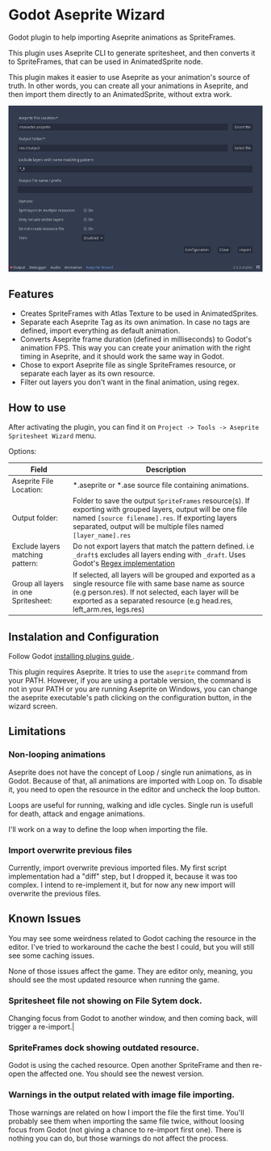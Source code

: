 # Godot Aseprite Wizard

Godot plugin to help importing Aseprite animations as SpriteFrames.

This plugin uses Aseprite CLI to generate spritesheet, and then converts it to SpriteFrames, that can be used in AnimatedSprite node.

This plugin makes it easier to use Aseprite as your animation's source of truth. In other words, you can create all your animations in Aseprite, and then import them directly to an AnimatedSprite, without extra work.

![Aseprite Wizard Screen](./screenshots/main_screen.png)

## Features

- Creates SpriteFrames with Atlas Texture to be used in AnimatedSprites.
- Separate each Aseprite Tag as its own animation. In case no tags are defined, import everything as default animation.
- Converts Aseprite frame duration (defined in milliseconds) to Godot's animation FPS. This way you can create your animation with the right timing in Aseprite, and it should work the same way in Godot.
- Chose to export Aseprite file as single SpriteFrames resource, or separate each layer as its own resource.
- Filter out layers you don't want in the final animation, using regex.

## How to use

After activating the plugin, you can find it on `Project -> Tools -> Aseprite Spritesheet Wizard` menu.

Options:

| Field                   | Description |
| ----------------------- | ----------- |
| Aseprite File Location: | *.aseprite or *.ase source file containing animations.| |
| Output folder:          | Folder to save the output `SpriteFrames` resource(s). If exporting with grouped layers, output will be one file named `[source filename].res`. If exporting layers separated, output will be multiple files named `[layer_name].res`
| Exclude layers matching pattern: | Do not export layers that match the pattern defined. i.e `_draft$` excludes all layers ending with `_draft`. Uses Godot's [Regex implementation](https://docs.godotengine.org/en/stable/classes/class_regex.html)  |
| Group all layers in one Spritesheet: | If selected, all layers will be grouped and exported as a single resource file with same base name as source (e.g person.res). If not selected, each layer will be exported as a separated resource (e.g head.res, left_arm.res, legs.res)|


## Instalation and Configuration

Follow Godot [ installing plugins guide ]( https://docs.godotengine.org/en/stable/tutorials/plugins/editor/installing_plugins.html).

This plugin requires Aseprite. It tries to use the `aseprite` command from your PATH. However, if you are using a portable version, the command is not in your PATH or you are running Aseprite on Windows, you can change the aseprite executable's path clicking on the configuration button, in the wizard screen.

## Limitations

### Non-looping animations

Aseprite does not have the concept of Loop / single run animations, as in Godot. Because of that, all animations are imported with Loop on. To disable it, you need to open the resource in the editor and uncheck the loop button.

Loops are useful for running, walking and idle cycles. Single run is usefull for death, attack and engage animations.

I'll work on a way to define the loop when importing the file.

### Import overwrite previous files

Currently, import overwrite previous imported files. My first script implementation had a "diff" step, but I dropped it, because it was too complex. I intend to re-implement it, but for now any new import will overwrite the previous files.



## Known Issues

You may see some weirdness related to Godot caching the resource in the editor. I've tried to workaround the cache the best I could, but you will still see some caching issues.

None of those issues affect the game. They are editor only, meaning, you should see the most updated resource when running the game.

###  Spritesheet file not showing on File Sytem dock.

Changing focus from Godot to another window, and then coming back, will trigger a re-import.|

### SpriteFrames dock showing outdated resource.

Godot is using the cached resource. Open another SpriteFrame and then re-open the affected one. You should see the newest version.

### Warnings in the output related with image file importing.

Those warnings are related on how I import the file the first time. You'll probably see them when importing the same file twice, without loosing focus from Godot (not giving a chance to re-import first one). There is nothing you can do, but those warnings do not affect the process.


